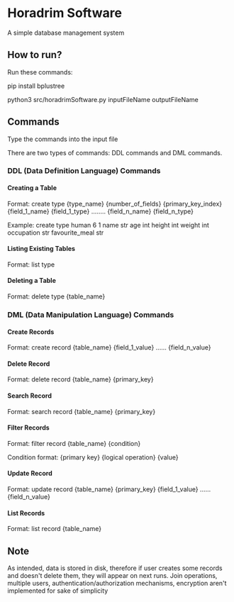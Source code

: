 # Horadrim Software
A simple database management system

## How to run?

Run these commands:

pip install bplustree

python3 src/horadrimSoftware.py inputFileName outputFileName

## Commands

Type the commands into the input file

There are two types of commands: DDL commands and DML commands.

### DDL (Data Definition Language) Commands

#### Creating a Table
 Format: create type {type_name} {number_of_fields} {primary_key_index} {field_1_name} {field_1_type} ........ {field_n_name} {field_n_type}
 
 Example: create type human 6 1 name str age int height int weight int occupation str favourite_meal str
#### Listing Existing Tables
 Format: list type
 
#### Deleting a Table
 Format: delete type {table_name}
 
 ### DML (Data Manipulation Language) Commands
 
 #### Create Records
 
 Format: create record {table_name} {field_1_value} ...... {field_n_value}
 
 #### Delete Record
 
 Format: delete record {table_name} {primary_key}
 
#### Search Record

Format: search record {table_name} {primary_key}
 
#### Filter Records

Format: filter record {table_name} {condition}

Condition format: {primary key} {logical operation} {value} 
 
#### Update Record

Format: update record {table_name} {primary_key} {field_1_value} ...... {field_n_value}

#### List Records

Format: list record {table_name}

## Note
As intended, data is stored in disk, therefore if user creates some records and doesn't delete them, they will appear on next runs.
Join operations, multiple users, authentication/authorization mechanisms, encryption aren't implemented for sake of simplicity
